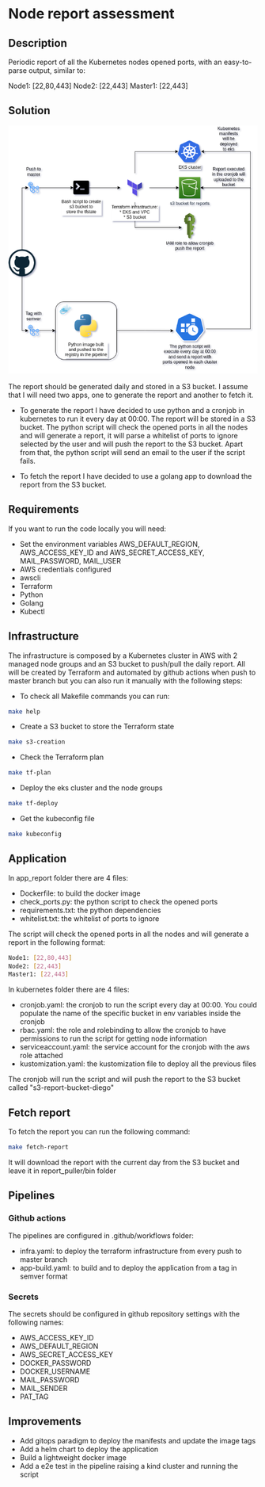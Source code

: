 # Node report assessment

## Description

Periodic report of all the Kubernetes nodes opened ports, with an easy-to-parse output, similar to:

Node1: [22,80,443]
Node2: [22,443]
Master1: [22,443]

## Solution

![Arch_diagram](images/infra_diagram.png)

The report should be generated daily and stored in a S3 bucket. I assume that I will need two apps, one to generate the report and another to fetch it.

- To generate the report I have decided to use python and a cronjob in kubernetes to run it every day at 00:00. The report will be stored in a S3 bucket. The python script will check the opened ports in all the nodes and will generate a report, it will parse a whitelist of ports to ignore selected by the user and will push the report to the S3 bucket. Apart from that, the python script will send an email to the user if the script fails.

- To fetch the report I have decided to use a golang app to download the report from the S3 bucket.

## Requirements

If you want to run the code locally you will need:

- Set the environment variables AWS_DEFAULT_REGION, AWS_ACCESS_KEY_ID and AWS_SECRET_ACCESS_KEY, MAIL_PASSWORD, MAIL_USER
- AWS credentials configured
- awscli
- Terraform
- Python
- Golang
- Kubectl

## Infrastructure

The infrastructure is composed by a Kubernetes cluster in AWS with 2 managed node groups and an S3 bucket to push/pull the daily report. All will be created by Terraform and automated by github actions when push to master branch but you can also run it manually with the following steps:

- To check all Makefile commands you can run:

```bash
make help
```

- Create a S3 bucket to store the Terraform state

```bash
make s3-creation
```

- Check the Terraform plan

```bash
make tf-plan
```

- Deploy the eks cluster and the node groups

```bash
make tf-deploy
```

- Get the kubeconfig file

```bash
make kubeconfig
```

## Application

In app_report folder there are 4 files:

- Dockerfile: to build the docker image
- check_ports.py: the python script to check the opened ports
- requirements.txt: the python dependencies
- whitelist.txt: the whitelist of ports to ignore

The script will check the opened ports in all the nodes and will generate a report in the following format:

```bash
Node1: [22,80,443]
Node2: [22,443]
Master1: [22,443]
```

In kubernetes folder there are 4 files:

- cronjob.yaml: the cronjob to run the script every day at 00:00. You could populate the name of the specific bucket in env variables inside the cronjob
- rbac.yaml: the role and rolebinding to allow the cronjob to have permissions to run the script for getting node information
- serviceaccount.yaml: the service account for the cronjob with the aws role attached
- kustomization.yaml: the kustomization file to deploy all the previous files

The cronjob will run the script and will push the report to the S3 bucket called "s3-report-bucket-diego"

## Fetch report

To fetch the report you can run the following command:

```bash
make fetch-report
```

It will download the report with the current day from the S3 bucket and leave it in report_puller/bin folder

## Pipelines

### Github actions

The pipelines are configured in .github/workflows folder:

- infra.yaml: to deploy the terraform infrastructure from every push to master branch
- app-build.yaml: to build and to deploy the application from a tag in semver format

### Secrets

The secrets should be configured in github repository settings with the following names:

- AWS_ACCESS_KEY_ID
- AWS_DEFAULT_REGION
- AWS_SECRET_ACCESS_KEY
- DOCKER_PASSWORD
- DOCKER_USERNAME
- MAIL_PASSWORD
- MAIL_SENDER
- PAT_TAG

## Improvements

- Add gitops paradigm to deploy the manifests and update the image tags
- Add a helm chart to deploy the application
- Build a lightweight docker image
- Add a e2e test in the pipeline raising a kind cluster and running the script
